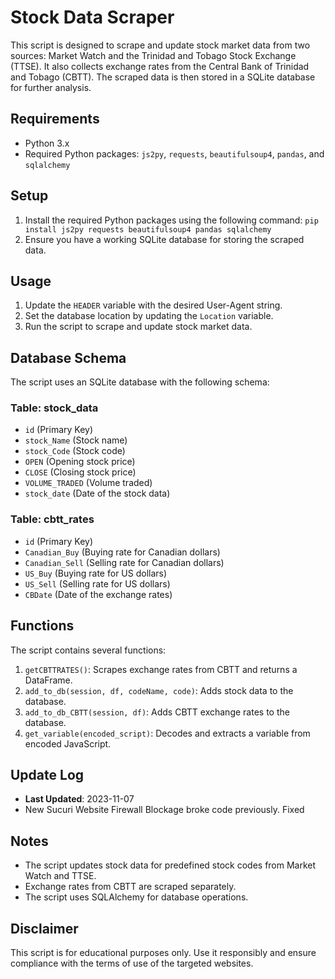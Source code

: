 # Stock Data Scraper

This script is designed to scrape and update stock market data from two sources: Market Watch and the Trinidad and Tobago Stock Exchange (TTSE). It also collects exchange rates from the Central Bank of Trinidad and Tobago (CBTT). The scraped data is then stored in a SQLite database for further analysis.

## Requirements
- Python 3.x
- Required Python packages: `js2py`, `requests`, `beautifulsoup4`, `pandas`, and `sqlalchemy`

## Setup
1. Install the required Python packages using the following command:
`pip install js2py requests beautifulsoup4 pandas sqlalchemy`
2. Ensure you have a working SQLite database for storing the scraped data.

## Usage
1. Update the `HEADER` variable with the desired User-Agent string.
2. Set the database location by updating the `Location` variable.
3. Run the script to scrape and update stock market data.

## Database Schema
The script uses an SQLite database with the following schema:

### Table: stock_data
- `id` (Primary Key)
- `stock_Name` (Stock name)
- `stock_Code` (Stock code)
- `OPEN` (Opening stock price)
- `CLOSE` (Closing stock price)
- `VOLUME_TRADED` (Volume traded)
- `stock_date` (Date of the stock data)

### Table: cbtt_rates
- `id` (Primary Key)
- `Canadian_Buy` (Buying rate for Canadian dollars)
- `Canadian_Sell` (Selling rate for Canadian dollars)
- `US_Buy` (Buying rate for US dollars)
- `US_Sell` (Selling rate for US dollars)
- `CBDate` (Date of the exchange rates)

## Functions
The script contains several functions:

1. `getCBTTRATES()`: Scrapes exchange rates from CBTT and returns a DataFrame.
2. `add_to_db(session, df, codeName, code)`: Adds stock data to the database.
3. `add_to_db_CBTT(session, df)`: Adds CBTT exchange rates to the database.
4. `get_variable(encoded_script)`: Decodes and extracts a variable from encoded JavaScript.

## Update Log
- **Last Updated**: 2023-11-07
- New Sucuri Website Firewall Blockage broke code previously. Fixed

## Notes
- The script updates stock data for predefined stock codes from Market Watch and TTSE.
- Exchange rates from CBTT are scraped separately.
- The script uses SQLAlchemy for database operations.

## Disclaimer
This script is for educational purposes only. Use it responsibly and ensure compliance with the terms of use of the targeted websites.

